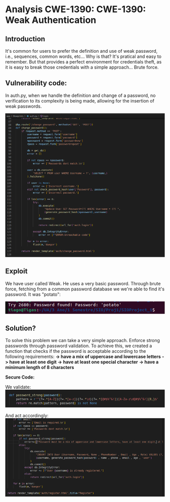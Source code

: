 # Analysis CWE-1390: CWE-1390: Weak Authentication

## Introduction
It's common for users to prefer the definition and use of weak password, i.e., sequences, common words, etc... Why is that? It's pratical and easy to remember. But that provides a perfect environment for credentials theft, as it is easy to break those credentials
with a simple approach... Brute force.

## Vulnerability code:

In auth.py, when we handle the definition and change of a password, no verification to its complexity is being made, allowing for the insertion of weak passwords.

![images](static/weakPassword.png)

## Exploit

We have user called Weak. He uses a very basic password. Through brute force, fetching from a common password database we we're able to find it's password. It was "potato":

![images](static/foundPassword.png)


## Solution?

To solve this problem we can take a very simple approach. Enforce strong passwords through password validation. To achieve this, we created a function that checks if the password is acceptable according to the following requirements:
 **-> have a mix of uppercase and lowercase letters**
 **-> have at least one digit**
 **-> have at least one special character**
 **-> have a minimum length of 8 characters**

**Secure Code:**

We validate:
![images](static/validateFunction.png)

And act accordingly:
![images](static/validatePassword.png)

